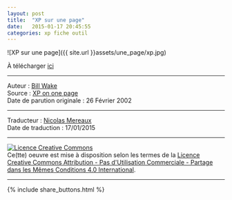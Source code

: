 ```yaml
---
layout: post
title:  "XP sur une page"
date:   2015-01-17 20:45:55
categories: xp fiche outil
---
```


![XP sur une page]({{ site.url }}assets/une_page/xp.jpg)

À télécharger [ici](https://www.dropbox.com/s/wfa5z525soedzbb/XP_sur_une_page.pdf?dl=0)  

---
Auteur : [Bill Wake](http://xp123.com/about/)  
Source : [XP on one page](http://xp123.com/articles/xp-on-one-page/)  
Date de parution originale : 26 Février 2002  

---
Traducteur : [Nicolas Mereaux](http://www.les-traducteurs-agiles.org/traducteurs/)  
Date de traduction : 17/01/2015  

---

<a rel="license" href="http://creativecommons.org/licenses/by-nc-sa/4.0/"><img alt="Licence Creative Commons" style="border-width:0" src="http://i.creativecommons.org/l/by-nc-sa/4.0/88x31.png" /></a><br />Ce(tte) oeuvre est mise à disposition selon les termes de la <a rel="license" href="http://creativecommons.org/licenses/by-nc-sa/4.0/">Licence Creative Commons Attribution - Pas d'Utilisation Commerciale - Partage dans les Mêmes Conditions 4.0 International</a>.

---

{% include share_buttons.html %}
